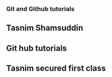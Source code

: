 ### Git and Github tutorials 

## Tasnim Shamsuddin 

## Git hub tutorials 

## Tasnim secured first class 